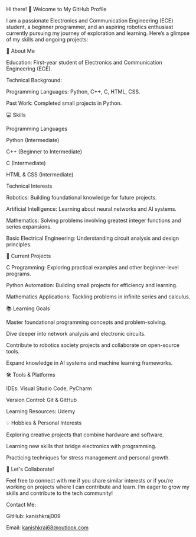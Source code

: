 Hi there! 👋 Welcome to My GitHub Profile

I am a passionate Electronics and Communication Engineering (ECE) student, a beginner programmer, and an aspiring robotics enthusiast currently pursuing my journey of exploration and learning. Here’s a glimpse of my skills and ongoing projects:

🌟 About Me

Education: First-year student of Electronics and Communication Engineering (ECE).

Technical Background:

Programming Languages: Python, C++, C, HTML, CSS.

Past Work: Completed small projects in Python.

💻 Skills

Programming Languages

Python (Intermediate)

C++ (Beginner to Intermediate)

C (Intermediate)

HTML & CSS (Intermediate)

Technical Interests

Robotics: Building foundational knowledge for future projects.

Artificial Intelligence: Learning about neural networks and AI systems.

Mathematics: Solving problems involving greatest integer functions and series expansions.

Basic Electrical Engineering: Understanding circuit analysis and design principles.

🚀 Current Projects

C Programming: Exploring practical examples and other beginner-level programs.

Python Automation: Building small projects for efficiency and learning.

Mathematics Applications: Tackling problems in infinite series and calculus.

📚 Learning Goals

Master foundational programming concepts and problem-solving.

Dive deeper into network analysis and electronic circuits.

Contribute to robotics society projects and collaborate on open-source tools.

Expand knowledge in AI systems and machine learning frameworks.

🛠️ Tools & Platforms

IDEs: Visual Studio Code, PyCharm

Version Control: Git & GitHub

Learning Resources: Udemy

💡 Hobbies & Personal Interests

Exploring creative projects that combine hardware and software.

Learning new skills that bridge electronics with programming.

Practicing techniques for stress management and personal growth.

🤝 Let's Collaborate!

Feel free to connect with me if you share similar interests or if you’re working on projects where I can contribute and learn. I’m eager to grow my skills and contribute to the tech community!

Contact Me:

GitHub: kanishkraj009

Email: kanishkraj68@outlook.com

